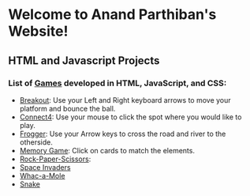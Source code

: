 # Welcome to Anand Parthiban's Website! 

## HTML and Javascript Projects

### List of [Games](https://github.com/ap5272/Games) developed in HTML, JavaScript, and CSS:

- [Breakout](https://ap5272.github.io/Games/breakout/index.html): Use your Left and Right keyboard arrows to move your platform and bounce the ball.
- [Connect4](https://ap5272.github.io/Games/connect4/index.html): Use your mouse to click the spot where you would like to play.
- [Frogger](https://ap5272.github.io/Games/frogger/index.html): Use your Arrow keys to cross the road and river to the otherside.
- [Memory Game](https://ap5272.github.io/Games/memory/index.html): Click on cards to match the elements.
- [Rock-Paper-Scissors](https://ap5272.github.io/Games/rock-paper-scissors/index.html): 
- [Space Invaders](https://ap5272.github.io/Games/space-invaders/index.html)
- [Whac-a-Mole](https://ap5272.github.io/Games/whac-a-mole/index.html)
- [Snake](https://ap5272.github.io/HTML-Snake/)


